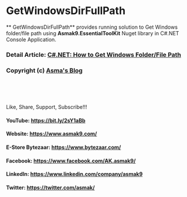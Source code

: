 #  GetWindowsDirFullPath
** GetWindowsDirFullPath** provides running solution to Get Windows folder/file path using **Asmak9.EssentialToolKit** Nuget library in C#.NET Console Application.

### Detail Article: [C#.NET: How to Get Windows Folder/File Path](https://bit.ly/2O8beWo)

### Copyright (c) [Asma's Blog](https://www.asmak9.com/)

<br/>
<br/>
<br/>

Like, Share, Support, Subscribe!!!

#### YouTube: https://bit.ly/2sY1aBb 

#### Website: https://www.asmak9.com/

#### E-Store Bytezaar: https://www.bytezaar.com/

#### Facebook: https://www.facebook.com/AK.asmak9/

#### LinkedIn: https://www.linkedin.com/company/asmak9

#### Twitter: https://twitter.com/asmak/
